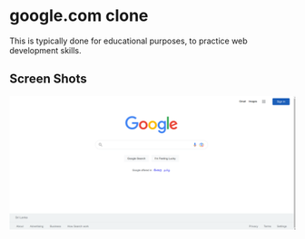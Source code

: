 # google.com clone

This is typically done for educational purposes, to practice web development skills.

## Screen Shots
![Alt Text](./img/Screenshot.png)



